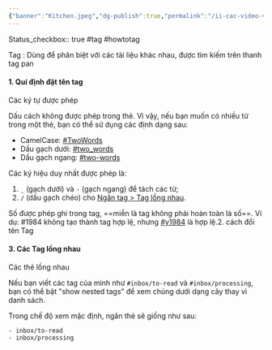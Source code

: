 ```yaml
---
{"banner":"Kitchen.jpeg","dg-publish":true,"permalink":"/ii-cac-video-va-bai-giang-chia-se/bai-tags/","dgPassFrontmatter":true,"noteIcon":"1","created":"","updated":""}
---
```


Status_checkbox:: true
#tag #howtotag

 Tag : Dùng để phân biệt với các tài liệu khác nhau, được tìm kiếm trên thanh tag pan

#### 1. Qui định đặt tên tag

Các ký tự được phép

Dấu cách không được phép trong thẻ. Vì vậy, nếu bạn muốn có nhiều từ trong một thẻ, bạn có thể sử dụng các định dạng sau:

- CamelCase: [#TwoWords](https://publish.obsidian.md/#TwoWords)
- Dấu gạch dưới: [#two_words](https://publish.obsidian.md/#two_words)
- Dấu gạch ngang: [#two-words](https://publish.obsidian.md/#two-words)

Các ký hiệu duy nhất được phép là:

1. `_` (gạch dưới) và `-` (gạch ngang) để tách các từ;
2. `/` (dấu gạch chéo) cho [Ngăn tag > Tag lồng nhau](https://publish.obsidian.md/help-vi/Ng%C4%83n+tag#Tag%20l%E1%BB%93ng%20nhau).

Số được phép ghi trong tag, ==miễn là tag không phải hoàn toàn là số==. Ví dụ: #1984 không tạo thành tag hợp lệ, nhưng [#y1984](https://publish.obsidian.md/#y1984) là hợp lệ.2. cách đổi tên Tag

#### 3. Các Tag lồng nhau

Các thẻ lồng nhau 

Nếu bạn viết các tag của mình như `#inbox/to-read` và `#inbox/processing`, bạn có thể bật "show nested tags" để xem chúng dưới dạng cây thay vì danh sách.

Trong chế độ xem mặc định, ngăn thẻ sẽ giống như sau:

```
- inbox/to-read
- inbox/processing
```
